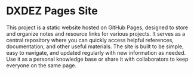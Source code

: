 # DXDEZ Pages Site

This project is a static website hosted on GitHub Pages, designed to store and organize notes and resource links for various projects. It serves as a central repository where you can quickly access helpful references, documentation, and other useful materials. The site is built to be simple, easy to navigate, and updated regularly with new information as needed. Use it as a personal knowledge base or share it with collaborators to keep everyone on the same page.
